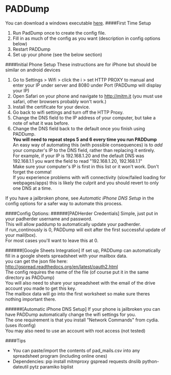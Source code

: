 # PADDump
You can download a windows executable [here](https://github.com/NeverDecaf/PADDump/releases/latest).
####First Time Setup
  1. Run PadDump once to create the config file.
  2. Fill in as much of the config as you want (description in config options below)
  3. Restart PADDump
  4. Set up your phone (see the below section)

####Initial Phone Setup
These instructions are for iPhone but should be similar on android devices
  1. Go to Settings > Wifi > click the i > set HTTP PROXY to manual and enter your IP under server and 8080 under Port (PADDump will display your IP)
  2. Open Safari on your phone and navigate to http://mitm.it (you must use safari, other browsers probably won't work.)
  3. Install the certificate for your device.
  4. Go back to wifi settings and turn off the HTTP Proxy.
  5. Change the DNS field to the IP address of your computer, but take a note of what it was before.
  6. Change the DNS field back to the default once you finish using PADDump.  
**You will need to repeat steps 5 and 6 every time you run PADDump**  
An easy way of automating this (with possible consequences) is to *add* your computer's IP to the DNS field, rather than replacing it entirely.   
For example, if your IP is 192.168.1.20 and the default DNS was 192.168.1.1 you want the field to read "192.168.1.20, 192.168.1.1"  
Make sure your computer's IP is first in this list or it won't work. Don't forget the comma!  
If you experience problems with wifi connectivity (slow/failed loading for webpages/apps) this is likely the culprit and you should revert to only one DNS at a time.  

If you have a jailbroken phone, see _Automatic iPhone DNS Setup_ in the config options for a safer way to automate this process. 

####Config Options:
######[PADHerder Credentials]
Simple, just put in your padherder username and password.  
This will allow paddump to automatically update your padherder.  
if run_continously is 0, PADDump will exit after the first successful update of your mail(box).  
For most cases you'll want to leave this at 0.  

######[Google Sheets Integration]
If set up, PADDump can automatically fill in a google sheets spreadsheet with your mailbox data.  
you can get the json file here: http://gspread.readthedocs.org/en/latest/oauth2.html  
The config requires the name of the file (of course put it in the same directory as PADDump)  
You will also need to share your spreadsheet with the email of the drive account you made to get this key.  
The mailbox data will go into the first worksheet so make sure theres nothing important there.  

######[Automatic iPhone DNS Setup]
If your phone is jailbroken you can have PADDump automatically change the wifi settings for you.  
The one requirement is that you install "Network Commands" from cydia. (uses ifconfig)  
You may also need to use an account with root access (not tested)  

####Tips
* You can paste/import the contents of pad_mails.csv into any spreadsheet program (including online ones)  
* Dependencies: pip install mitmproxy gspread requests dnslib python-dateutil pytz paramiko biplist
